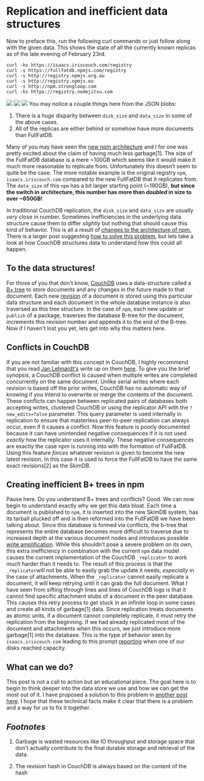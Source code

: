# Replication and inefficient data structures

Now to preface this, run the following curl commands or just follow along with the given data. This shows the state of all the currently known replicas as of the late evening of February 23rd.

```
curl -ks https://isaacs.iriscouch.com/registry
curl -s https://fullfatdb.npmjs.com/registry
curl -s http://registry.npmjs.org.au
curl -s http://registry.npmjs.eu
curl -s http://npm.strongloop.com
curl -ks https://registry.nodejitsu.com
```
![](https://i.cloudup.com/PjA3bW4BQJ.png)
![](https://i.cloudup.com/IdL9XB7gwn.png)
![](https://i.cloudup.com/5ZzKbynNAo.png)
You may notice a couple things here from the JSON blobs:

1. There is a _huge_ disparity between `disk_size` and `data_size` in some of the above cases.
2. All of the replicas are either behind or somehow have more documents than FullFatDB.

Many of you may have seen the [new npm architecture][npm-arch] and I for one was pretty excited about the claim of having much less garbage[1]. The size of the FullFatDB database is a mere ~100GB which seems like it would make it much more reasonable to replicate from. Unfortunately this doesn’t seem to quite be the case. The more notable example is the original registry `npm`, `isaacs.iriscouch.com` compared to the new FullFatDB that it replicates from. The `data_size` of this `npm` has a bit larger starting point (~190GB), **but since the switch in architecture, this number has more than _doubled_ in size to over ~650GB!**

In traditional CouchDB replication, the `disk_size` and `data_size` are usually _very_ close in number. Sometimes inefficiencies in the underlying data structure cause them to differ _slightly_ but nothing that should cause this kind of behavior. This is all a result of [changes to the architecture of npm.][npm-arch] There is a larger post suggesting [how to solve this problem][nodejitsu-post], but lets take a look at how CouchDB structures data to understand how this could all happen.

## To the data structures!

For those of you that don't know, [CouchDB][couch] uses a data-structure called a [B+ tree][b-plus] to store documents and any changes in the future made to that document. Each new [revision][couch-rev] of a document is stored using this particular data structure and each document in the whole database instance is also traversed as this tree structure. In the case of `npm`, each new update or `publish` of a package, traverses the database B-tree for the document, increments this revision number and appends it to the end of the B-tree. Now if I haven't lost you yet, lets get into why this matters here.

## Conflicts in CouchDB

If you are not familiar with this concept in CouchDB, I highly recommend that you read [Jan Lehnardt's][jan] write up on them [here][conflicts]. To give you the brief synopsis, a CouchDB conflict is caused when multiple writes are completed concurrently on the same document. Unlike serial writes where each revision is based off the prior writes, CouchDB has no automatic way of knowing if you intend to overwrite or merge the contents of the document. These conflicts can happen between replicated pairs of databases both accepting writes, clustered CouchDB or using the replicator API with the `?new_edits=false` parameter. This query parameter is used internally in replication to ensure that masterless peer-to-peer replication can always occur, even if it causes a conflict. Now this feature is poorly documented because it can have unintended negative consequences if it is not used _exactly_ how the replicator uses it internally. These negative consequences are exactly the case npm is running into with the formation of FullFatDB. Using this feature _forces_ whatever revision is given to become the new latest revision. In this case it is used to force the FullFatDB to have the same exact revisions[2] as the SkimDB.

## Creating inefficient B+ trees in npm

Pause here. Do you understand B+ trees and conflicts? Good. We can now begin to understand exactly why we get this data bloat. Each time a document is published to `npm`, it is inserted into the new SkimDB system, has its tarball plucked off and is then reformed into the FullFatDB we have been talking about. Since this database is formed via conflicts, the b-tree that represents the entire database becomes more difficult to traverse due to increased depth at the various document nodes and introduces possible [write amplification][write-amp]. While this shouldn’t pose a severe problem on its own, this extra inefficiency in combination with the current `npm` data model causes the current implementation of the CouchDB `_replicator` to work _much_ harder than it needs to. The result of this process is that the `_replicator`will not be able to easily grab the update it needs, _especially_ in the case of attachments. When the `_replicator` cannot easily replicate a document, it will keep retrying until it can grab the full document. What I have seen from sifting through lines and lines of CouchDB logs is that it cannot find specific attachment stubs of a document in the peer database. This causes this retry process to get stuck in an infinite loop in some cases and create all kinds of garbage[1] data. Since replication treats documents as atomic units, if a document cannot completely replicate, it must retry the replication from the beginning. If we had already replicated most of the document and attachments when this occurs, we just introduce more garbage[1] into the database. This is the type of behavior seen by `isaacs.iriscouch.com` leading to this prompt [reporting](https://twitter.com/npmjs/status/436898866747559936) when one of our disks reached capacity.

## What can we do?

This post is not a call to action but an educational piece. The goal here is to begin to think deeper into the data store we use and how we can get the most out of it. I have proposed a solution to this problem in [another post here][nodejitsu-post]. I hope that these technical facts make it clear that there is a problem and a way for us to fix it together.


_Footnotes_
-----------------------------
1. Garbage is wasted resources like IO throughput and storage space that don't actually contribute to the final durable storage and retrieval of the data.

2. The revision hash in CouchDB is always based on the content of the hash

[couch]: https://couchdb.apache.org/
[b-plus]: https://couchdb.apache.org/
[couch-rev]: http://guide.couchdb.org/draft/api.html#revisions
[jan]: https://github.com/janl
[conflicts]: http://writing.jan.io/2013/12/19/understanding-couchdb-conflicts.html
[write-amp]: https://en.wikipedia.org/wiki/Write_amplification
[npm-arch]: http://blog.npmjs.org/post/75707294465/new-npm-registry-architecture
[nodejitsu-post]: http://blog.nodejitsu.com/sustaining-open-replication-and-scaling-npm/
